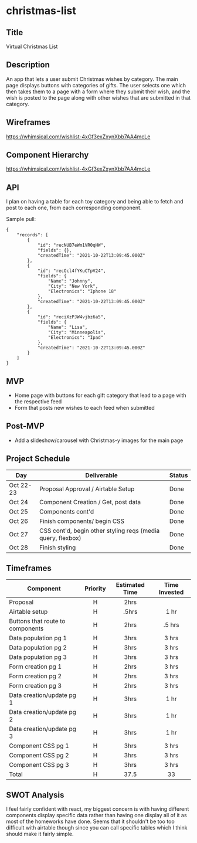 # christmas-list

## Title 
Virtual Christmas List

## Description 
An app that lets a user submit Christmas wishes by category. The main page displays buttons with categories of gifts. The user selects one which then takes them to a page with a form where they submit their wish, and the wish is posted to the page along with other wishes that are submitted in that category.

## Wireframes
 https://whimsical.com/wishlist-4xGf3exZxynXbb7AA4mcLe

## Component Hierarchy
https://whimsical.com/wishlist-4xGf3exZxynXbb7AA4mcLe

## API
 I plan on having a table for each toy category and being able to fetch and post to each one, from each corresponding component.


Sample pull:

```
{
    "records": [
        {
            "id": "recNUB7eWm1VR0qHW",
            "fields": {},
            "createdTime": "2021-10-22T13:09:45.000Z"
        },
        {
            "id": "recOcl4fYKuCTpV24",
            "fields": {
                "Name": "Johnny",
                "City": "New York",
                "Electronics": "Iphone 18"
            },
            "createdTime": "2021-10-22T13:09:45.000Z"
        },
        {
            "id": "reciXzPJW4vjbz6a5",
            "fields": {
                "Name": "Lisa",
                "City": "Minneapolis",
                "Electronics": "Ipad"
            },
            "createdTime": "2021-10-22T13:09:45.000Z"
        }
    ]
}
```


## MVP
- Home page with buttons for each gift category that lead to a page with the respective feed
- Form that posts new wishes to each feed when submitted


## Post-MVP

- Add a slideshow/carousel with Christmas-y images for the main page


## Project Schedule

| Day      | Deliverable                                | Status   |
| -------- | ------------------------------------------ | -------- |
| Oct 22-23 | Proposal Approval / Airtable Setup         | Done |
| Oct 24   | Component Creation / Get, post data | Done |
| Oct 25   | Components cont'd            | Done |
| Oct 26   | Finish components/ begin CSS               |Done |
| Oct 27   | CSS cont'd, begin other styling reqs (media query, flexbox)                              | Done |
| Oct 28   |           Finish styling                    | Done |



## Timeframes

| Component                 | Priority | Estimated Time | Time Invested |
| ------------------------- | :------: | :------------: | :-----------: |
| Proposal                  |    H     |      2hrs      |           |
| Airtable setup            |    H     |     .5hrs      |      1 hr      |
| Buttons that route to components           |    H     |      2hrs      |      .5 hrs      |
| Data population pg 1      |    H     |      3hrs      |     3 hrs      |
| Data population pg 2      |    H     |      3hrs      |      3 hrs     |
| Data population pg 3      |    H     |      3hrs      |     3 hrs      |
| Form creation pg 1        |    H     |      2hrs      |     3 hrs      |
| Form creation pg 2        |    H     |      2hrs      |     3 hrs      |
| Form creation pg 3        |    H     |      2hrs      |     3 hrs      |
| Data creation/update pg 1 |    H     |      3hrs      |     1 hr      |
| Data creation/update pg 2 |    H     |      3hrs      |     1 hr       |
| Data creation/update pg 3 |    H     |      3hrs      |      1 hr      |
| Component CSS pg 1        |    H     |      3hrs      |      3 hrs     |
| Component CSS pg 2        |    H     |      3hrs      |    3 hrs       |
| Component CSS pg 3        |    H     |      3hrs      |     3 hrs     |
| Total                     |    H     |    37.5    |     33     |





## SWOT Analysis 
I feel fairly confident with react, my biggest concern is with having different components display specific data rather than having one display all of it as most of the homeworks have done. Seems that it shouldn't be too too difficult with airtable though since you can call specific tables which I think should make it fairly simple.
